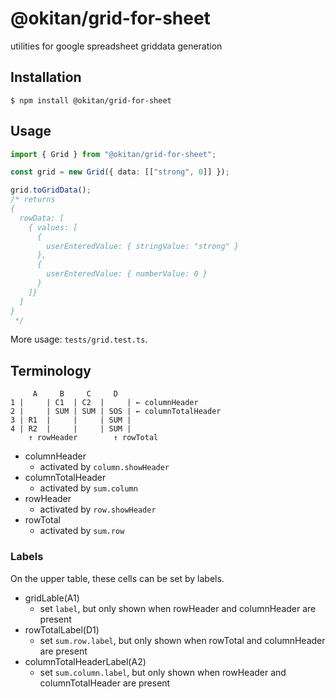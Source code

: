 # @okitan/grid-for-sheet

utilities for google spreadsheet griddata generation

## Installation

```
$ npm install @okitan/grid-for-sheet
```

## Usage

```typescript
import { Grid } from "@okitan/grid-for-sheet";

const grid = new Grid({ data: [["strong", 0]] });

grid.toGridData();
/* returns
{
  rowData: [
    { values: [
      {
        userEnteredValue: { stringValue: "strong" }
      },
      {
        userEnteredValue: { numberValue: 0 }
      }
    ]}
  ]
}
 */
```

More usage: `tests/grid.test.ts`.

## Terminology

```
     A     B     C     D
1 |     | C1  | C2  |     | ← columnHeader
2 |     | SUM | SUM | SOS | ← columnTotalHeader
3 | R1  |     |     | SUM |
4 | R2  |     |     | SUM |
    ↑ rowHeader        ↑ rowTotal
```

- columnHeader
  - activated by `column.showHeader`
- columnTotalHeader
  - activated by `sum.column`
- rowHeader
  - activated by `row.showHeader`
- rowTotal
  - activated by `sum.row`

### Labels

On the upper table, these cells can be set by labels.

- gridLable(A1)
  - set `label`, but only shown when rowHeader and columnHeader are present
- rowTotalLabel(D1)
  - set `sum.row.label`, but only shown when rowTotal and columnHeader are present
- columnTotalHeaderLabel(A2)
  - set `sum.column.label`, but only shown when rowHeader and columnTotalHeader are present
